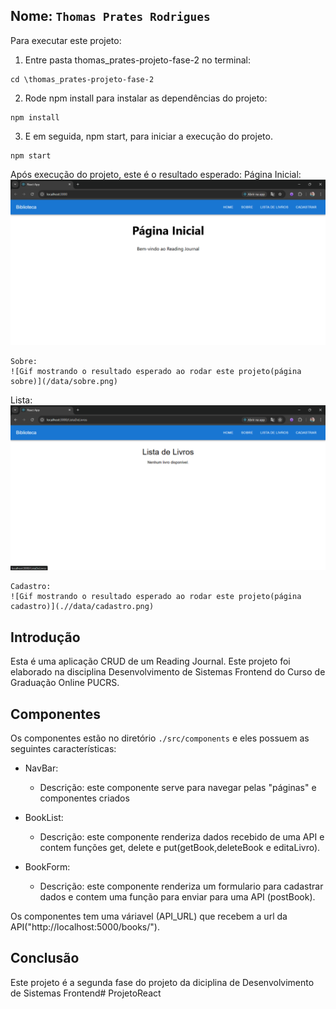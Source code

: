 ## Nome: `Thomas Prates Rodrigues`

Para executar este projeto:

1. Entre pasta thomas_prates-projeto-fase-2 no terminal:
```
cd \thomas_prates-projeto-fase-2
```

2. Rode npm install para instalar as dependências do projeto:


```
npm install
```

3. E em seguida, npm start, para iniciar a execução do projeto.

```
npm start
```
Após execução do projeto, este é o resultado esperado:
Página Inicial:
![Gif mostrando o resultado esperado ao rodar este projeto](.//data/paginaInicial.png)
```
Sobre:
![Gif mostrando o resultado esperado ao rodar este projeto(página sobre)](/data/sobre.png)
```
Lista:
![Gif mostrando o resultado esperado ao rodar este projeto(página lista)](.//data/lista.png)
```
Cadastro:
![Gif mostrando o resultado esperado ao rodar este projeto(página cadastro)](.//data/cadastro.png)
```


## Introdução

Esta é uma aplicação CRUD de um Reading Journal. Este projeto foi elaborado na disciplina Desenvolvimento de Sistemas Frontend do Curso de Graduação Online PUCRS.

## Componentes

Os componentes estão no diretório `./src/components` e eles possuem as seguintes características:
- NavBar:
  - Descrição: este componente serve para navegar pelas "páginas" e componentes criados

- BookList:
  - Descrição: este componente renderiza dados recebido de uma API e contem funções get, delete e put(getBook,deleteBook e editaLivro).

- BookForm:
  - Descrição: este componente renderiza um formulario para cadastrar dados e contem uma função para enviar para uma API (postBook).

Os componentes tem uma váriavel (API_URL) que recebem a url da API("http://localhost:5000/books/").

## Conclusão

Este projeto é a segunda fase do projeto da diciplina de Desenvolvimento de Sistemas Frontend#   P r o j e t o R e a c t 
 
 